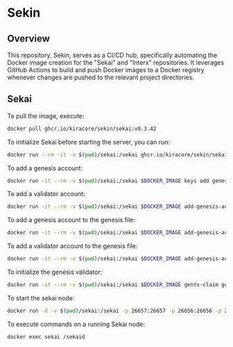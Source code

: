 # Sekin 
## Overview
This repository, Sekin, serves as a CI/CD hub, specifically automating the Docker image creation for the "Sekai" and "Interx" repositories. It leverages GitHub Actions to build and push Docker images to a Docker registry whenever changes are pushed to the relevant project directories.

## Sekai

To pull the image, execute:
```bash
docker pull ghcr.io/kiracore/sekin/sekai:v0.3.42
```

To initialize Sekai before starting the server, you can run:
```bash
docker run --rm -it -v $(pwd)/sekai:/sekai ghcr.io/kiracore/sekin/sekai:v0.3.42 init --overwrite --chain-id=testnet-1 "KIRA TEST LOCAL VALIDATOR NODE" --home=/sekai
```

To add a genesis account:
```bash
docker run -it --rm -v $(pwd)/sekai:/sekai $DOCKER_IMAGE keys add genesis --keyring-backend=test --home=/sekai --output=json
```

To add a validator account:
```bash
docker run -it --rm -v $(pwd)/sekai:/sekai $DOCKER_IMAGE add-genesis-account validator 300000ukex --keyring-backend=test --home=/sekai
```

To add a genesis account to the genesis file:
```bash
docker run -it --rm -v $(pwd)/sekai:/sekai $DOCKER_IMAGE add-genesis-account genesis 300000000000000ukex --keyring-backend=test --home=/sekai
```

To add a validator account to the genesis file:
```bash
docker run -it --rm -v $(pwd)/sekai:/sekai $DOCKER_IMAGE add-genesis-account validator 300000ukex --keyring-backend=test --home=/sekai
```

To initialize the genesis validator:
```bash
docker run -it --rm -v $(pwd)/sekai:/sekai $DOCKER_IMAGE gentx-claim genesis --keyring-backend=test --moniker="GENESIS VALIDATOR" --home=/sekai
```

To start the sekai node:
```bash
docker run -d -v $(pwd)/sekai:/sekai -p 26657:26657 -p 26656:26656 -p 26660:26660 --name sekai --restart always $DOCKER_IMAGE start --home=/sekai --rpc.laddr "tcp://0.0.0.0:26657"
```

To execute commands on a running Sekai node:
```bash
docker exec sekai /sekaid
```

